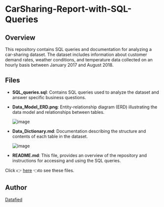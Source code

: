 # CarSharing-Report-with-SQL-Queries
## Overview
This repository contains SQL queries and documentation for analyzing a car-sharing dataset. The dataset includes information about customer demand rates, weather conditions, and temperature data collected on an hourly basis between January 2017 and August 2018.
## Files
- **SQL_queries.sql**: Contains SQL queries used to analyze the dataset and answer specific business questions.
- **Data_Model_ERD.png**: Entity-relationship diagram (ERD) illustrating the data model and relationships between tables.
  
  ![image](https://github.com/Datafyde/CarSharing-Report-with-SQL-Queries/assets/135570337/ffce7e8d-8ab5-43ea-a57d-79b98000c5b9)

- **Data_Dictionary.md**: Documentation describing the structure and contents of each table in the dataset.
  
  ![image](https://github.com/Datafyde/CarSharing-Report-with-SQL-Queries/assets/135570337/84a59518-223a-448f-a30d-31da1ac5811b)

- **README.md**: This file, provides an overview of the repository and instructions for accessing and using the SQL queries.

Click 👉 [here](https://drive.google.com/drive/folders/1ZfJHJ1ee4CyPFMWuBilvFW3K1WNg6clQ?usp=sharing) 👈to see these files.
## Author
[Datafied](https://www.linkedin.com/company/datafiedhub/?viewAsMember=true)
